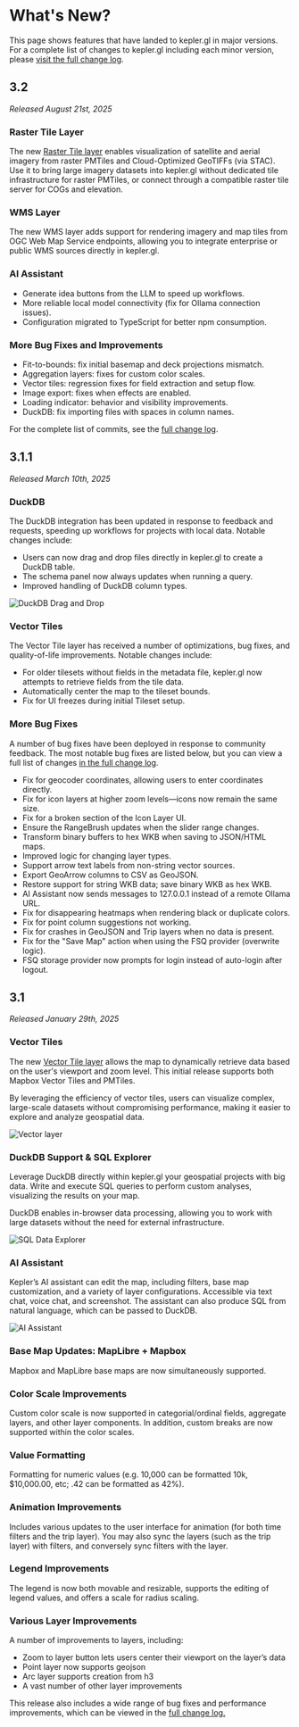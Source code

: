 # What's New?

This page shows features that have landed to kepler.gl in major versions. For a complete list of changes to kepler.gl including each minor version, please [visit the full change log](../CHANGELOG.md).

## 3.2

_Released August 21st, 2025_

### Raster Tile Layer

The new [Raster Tile layer](/docs/user-guides/c-types-of-layers/n-raster-tile-layer.md) enables visualization of satellite and aerial imagery from raster PMTiles and Cloud-Optimized GeoTIFFs (via STAC). Use it to bring large imagery datasets into kepler.gl without dedicated tile infrastructure for raster PMTiles, or connect through a compatible raster tile server for COGs and elevation.

### WMS Layer

The new WMS layer adds support for rendering imagery and map tiles from OGC Web Map Service endpoints, allowing you to integrate enterprise or public WMS sources directly in kepler.gl.

### AI Assistant

- Generate idea buttons from the LLM to speed up workflows.
- More reliable local model connectivity (fix for Ollama connection issues).
- Configuration migrated to TypeScript for better npm consumption.

### More Bug Fixes and Improvements

- Fit-to-bounds: fix initial basemap and deck projections mismatch.
- Aggregation layers: fixes for custom color scales.
- Vector tiles: regression fixes for field extraction and setup flow.
- Image export: fixes when effects are enabled.
- Loading indicator: behavior and visibility improvements.
- DuckDB: fix importing files with spaces in column names.

For the complete list of commits, see the [full change log](../CHANGELOG.md).

## 3.1.1

_Released March 10th, 2025_

### DuckDB

The DuckDB integration has been updated in response to feedback and requests, speeding up workflows for projects with local data. Notable changes include:

- Users can now drag and drop files directly in kepler.gl to create a DuckDB table.
- The schema panel now always updates when running a query.
- Improved handling of DuckDB column types.

![DuckDB Drag and Drop](https://4sq-studio-public.s3.us-west-2.amazonaws.com/statics/keplergl/images/kepler-gl-duckdb-drag-drop.gif)

### Vector Tiles

The Vector Tile layer has received a number of optimizations, bug fixes, and quality-of-life improvements. Notable changes include:

- For older tilesets without fields in the metadata file, kepler.gl now attempts to retrieve fields from the tile data.
- Automatically center the map to the tileset bounds.
- Fix for UI freezes during initial Tileset setup.

### More Bug Fixes

A number of bug fixes have been deployed in response to community feedback. The most notable bug fixes are listed below, but you can view a full list of changes [in the full change log](../CHANGELOG.md).

- Fix for geocoder coordinates, allowing users to enter coordinates directly.
- Fix for icon layers at higher zoom levels—icons now remain the same size.
- Fix for a broken section of the Icon Layer UI.
- Ensure the RangeBrush updates when the slider range changes.
- Transform binary buffers to hex WKB when saving to JSON/HTML maps.
- Improved logic for changing layer types.
- Support arrow text labels from non-string vector sources.
- Export GeoArrow columns to CSV as GeoJSON.
- Restore support for string WKB data; save binary WKB as hex WKB.
- AI Assistant now sends messages to 127.0.0.1 instead of a remote Ollama URL.
- Fix for disappearing heatmaps when rendering black or duplicate colors.
- Fix for point column suggestions not working.
- Fix for crashes in GeoJSON and Trip layers when no data is present.
- Fix for the "Save Map" action when using the FSQ provider (overwrite logic).
- FSQ storage provider now prompts for login instead of auto-login after logout.

## 3.1

_Released January 29th, 2025_

### Vector Tiles

The new [Vector Tile layer](/docs/user-guides/c-types-of-layers/vector.md) allows the map to dynamically retrieve data based on the user's viewport and zoom level. This initial release supports both Mapbox Vector Tiles and PMTiles.

By leveraging the efficiency of vector tiles, users can visualize complex, large-scale datasets without compromising performance, making it easier to explore and analyze geospatial data.

![Vector layer](https://4sq-studio-public.s3.us-west-2.amazonaws.com/statics/keplergl/images/kepler-vector.gif)

### DuckDB Support & SQL Explorer

Leverage DuckDB directly within kepler.gl your geospatial projects with big data. Write and execute SQL queries to perform custom analyses, visualizing the results on your map.

DuckDB enables in-browser data processing, allowing you to work with large datasets without the need for external infrastructure.

![SQL Data Explorer](https://4sq-studio-public.s3.us-west-2.amazonaws.com/statics/keplergl/images/kepler-duck-db.png)

### AI Assistant

Kepler’s AI assistant can edit the map, including filters, base map customization, and a variety of layer configurations. Accessible via text chat, voice chat, and screenshot. The assistant can also produce SQL from natural language, which can be passed to DuckDB.

![AI Assistant](https://4sq-studio-public.s3.us-west-2.amazonaws.com/statics/keplergl/images/kepler-ai-assistant.png)

### Base Map Updates: MapLibre + Mapbox

Mapbox and MapLibre base maps are now simultaneously supported.

### Color Scale Improvements

Custom color scale is now supported in categorial/ordinal fields, aggregate layers, and other layer components. In addition, custom breaks are now supported within the color scales.

### Value Formatting

Formatting for numeric values (e.g. 10,000 can be formatted 10k, $10,000.00, etc; .42 can be formatted as 42%).

### Animation Improvements

Includes various updates to the user interface for animation (for both time filters and the trip layer). You may also sync the layers (such as the trip layer) with filters, and conversely sync filters with the layer.

### Legend Improvements

The legend is now both movable and resizable, supports the editing of legend values, and offers a scale for radius scaling.

### Various Layer Improvements

A number of improvements to layers, including:

- Zoom to layer button lets users center their viewport on the layer’s data
- Point layer now supports geojson
- Arc layer supports creation from h3
- A vast number of other layer improvements

This release also includes a wide range of bug fixes and performance improvements, which can be viewed in the [full change log.](../CHANGELOG.md)
